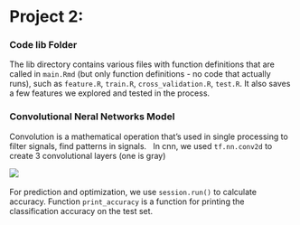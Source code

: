 # Project 2: 
### Code lib Folder

The lib directory contains various files with function definitions that are called in `main.Rmd` (but only function definitions - no code that actually runs), such as `feature.R`, `train.R`, `cross_validation.R`, `test.R`. It also saves a few features we explored and tested in the process.


### Convolutional Neral Networks Model 

Convolution is a mathematical operation that’s used in single processing to filter signals, find patterns in signals.    
In cnn, we used `tf.nn.conv2d` to create 3 convolutional layers (one is gray)  

![](figs/cnn-image-1.png)  

For prediction and optimization, we use `session.run()` to calculate accuracy. Function `print_accuracy` is a function for printing the classification accuracy on the test set.  

